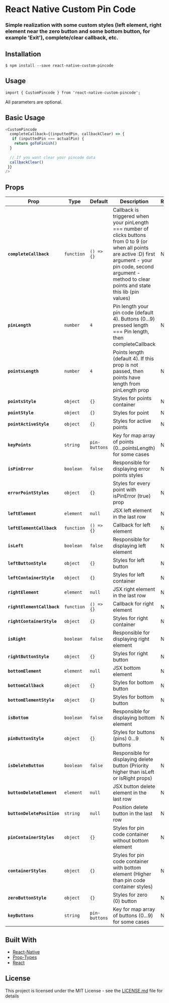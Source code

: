 # React Native Custom Pin Code
### Simple realization with some custom styles (left element, right element near the zero button and some bottom button, for example 'Exit'), complete/clear callback, etc.

## Installation

```
$ npm install --save react-native-custom-pincode
```

## Usage

`import { CustomPincode } from 'react-native-custom-pincode';`

All parameters are optional.

## Basic Usage

```javascript
<CustomPincode
  completeCallback={(inputtedPin, callbackClear) => {
   if (inputtedPin === actualPin) {
    return goToFinish() 
  }
  
  // If you want clear your pincode data
  callbackClear()
 }}
/>
```

## Props

| Prop                     | Type      | Default | Description                                                                                           | Required |
| ------------------------ | --------- | ------- | ----------------------------------------------------------------------------------------------------- | -------- |
| **`completeCallback`**    | `function`  | `() => {}`  | Callback is triggered when your pinLength === number of clicks buttons from 0 to 9 (or when all points are active :D)  first argument - your pin code, second argument - method to clear points and state this lib (pin values)                                                     | No       |
| **`pinLength`**    | `number`  | `4`  | Pin length your pin code (default 4). Buttons (0...9) pressed length === Pin length, then completeCallback                                                   | No       |
| **`pointsLength`**    | `number`  | `4`  | Points length (default 4). If this prop is not passed, then points have length from pinLength prop                                         | No       |
| **`pointsStyle`**| `object`  | `{}`    | Styles for points container | No       |
| **`pointStyle`**| `object`  | `{}`    | Styles for point | No       |
| **`pointActiveStyle`**| `object`  | `{}`    | Styles for active points | No       |
| **`keyPoints`**| `string`  | `pin-buttons`    | Key for map array of points (0...pointsLength) for some cases | No       |
| **`isPinError`**      | `boolean`  | `false`  | Responsible for displaying error points styles                                                 | No       |
| **`errorPointStyles`**| `object`  | `{}`    | Styles for every point with isPinError (true) prop | No       |
| **`leftElement`**    | `element`  | `null`  | JSX left element in the last row                                                          | No       |
| **`leftElementCallback`**      | `function`  | `() => {}`  | Callback for left element                                                      | No       |
| **`isLeft`**      | `boolean`  | `false`  | Responsible for displaying left element                                                   | No       |
| **`leftButtonStyle`**| `object`  | `{}`    | Styles for left button | No       |
| **`leftContainerStyle`**| `object`  | `{}`    | Styles for left container | No       |
| **`rightElement`**| `element`  | `null`    | JSX right element in the last row | No       |
| **`rightElementCallback`**    | `function`  | `() => {}`  | Callback for right element                                                       | No       |
| **`rightContainerStyle`**| `object`  | `{}`    | Styles for right container | No       |
| **`isRight`**      | `boolean`  | `false`  | Responsible for displaying right element                                                      | No       |
| **`rightButtonStyle`**| `object`  | `{}`    | Styles for right button | No       |
| **`bottomElement`**    | `element`  | `null`  | JSX bottom element                                                   | No       |
| **`bottomCallback`**| `object`  | `{}`    | Styles for bottom button | No       |
| **`bottomElementStyle`**| `object`  | `{}`    | Styles for bottom button | No       |
| **`isBottom`**      | `boolean`  | `false`  | Responsible for displaying bottom element                                                      | No       |
| **`pinButtonStyle`**| `object`  | `{}`    | Styles for buttons (pins) 0...9 buttons | No       |
| **`isDeleteButton`**      | `boolean`  | `false`  | Responsible for displaying delete button (Priority higher than isLeft or isRight props)                                                 | No       |
| **`buttonDeleteElement`**    | `element`  | `null`  | JSX button delete element in the last row                                                          | No       |
| **`buttonDeletePosition`**    | `string`  | `null`  | Position delete button in the last row                                                          | No       |
| **`pinContainerStyles`**| `object`  | `{}`    | Styles for pin code container without bottom element | No       |
| **`containerStyles`**| `object`  | `{}`    | Styles for pin code container with bottom element (Higher than pin code container styles) | No       |
| **`zeroButtonStyle`**| `object`  | `{}`    | Styles for zero (0) button | No       |
| **`keyButtons`**| `string`  | `pin-buttons`    | Key for map array of buttons (0...9) for some cases | No       |

## Built With

* [React-Native](https://facebook.github.io/react-native/)
* [Prop-Types](https://github.com/facebook/prop-types)
* [React](https://github.com/facebook/react)

## License

This project is licensed under the MIT License - see the [LICENSE.md](LICENSE.md) file for details

